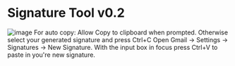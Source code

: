 # Signature Tool v0.2
![image](https://user-images.githubusercontent.com/26584433/154873625-37bbc3d2-e070-4361-8db7-f5d773a04230.png)
For auto copy: Allow Copy to clipboard when prompted. Otherwise select your generated signature and press Ctrl+C
Open Gmail -> Settings -> Signatures -> New Signature. With the input box in focus press Ctrl+V to paste in you're new signature.
